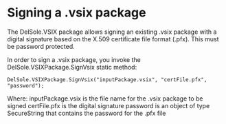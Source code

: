 # Signing a .vsix package #

The DelSole.VSIX package allows signing an existing .vsix package with a digital signature based on the X.509 certificate file format (.pfx). This must be password protected.

In order to sign a .vsix package, you invoke the DelSole.VSIXPackage.SignVsix static method:

    DelSole.VSIXPackage.SignVsix("inputPackage.vsix", "certFile.pfx", "password");

Where:
inputPackage.vsix is the file name for the .vsix package to be signed
certFile.pfx is the digital signature
password is an object of type SecureString that contains the password for the .pfx file
